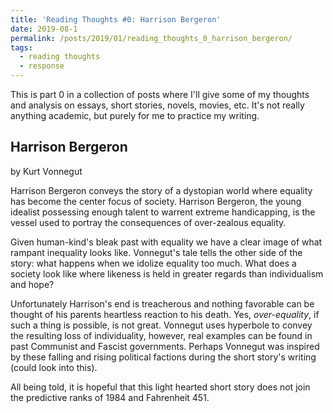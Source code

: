 ```yaml
---
title: 'Reading Thoughts #0: Harrison Bergeron'
date: 2019-08-1
permalink: /posts/2019/01/reading_thoughts_0_harrison_bergeron/
tags:
  - reading thoughts
  - response
---
```


This is part 0 in a collection of posts where I'll give some of my thoughts and analysis on essays, short stories, novels, movies, etc. It's not really anything academic, but purely for me to practice my writing.

Harrison Bergeron
----------------
by Kurt Vonnegut

Harrison Bergeron conveys the story of a dystopian world where equality has become the center focus of society. Harrison Bergeron, the young idealist possessing enough talent to warrent extreme handicapping, is the vessel used to portray the consequences of over-zealous equality.

Given human-kind's bleak past with equality we have a clear image of what rampant inequality looks like. Vonnegut's tale tells the other side of the story: what happens when we idolize equality too much. What does a society look like where likeness is held in greater regards than individualism and hope?

Unfortunately Harrison's end is treacherous and nothing favorable can be thought of his parents heartless reaction to his death. Yes, _over-equality_, if such a thing is possible, is not great. Vonnegut uses hyperbole to convey the resulting loss of individuality, however, real examples can be found in past Communist and Fascist governments. Perhaps Vonnegut was inspired by these falling and rising political factions during the short story's writing (could look into this).

All being told, it is hopeful that this light hearted short story does not join the predictive ranks of 1984 and Fahrenheit 451.
